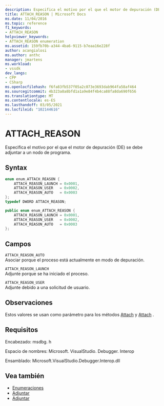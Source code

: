```yaml
---
description: Especifica el motivo por el que el motor de depuración (DE) se debe adjuntar a un nodo de programa.
title: ATTACH_REASON | Microsoft Docs
ms.date: 11/04/2016
ms.topic: reference
f1_keywords:
- ATTACH_REASON
helpviewer_keywords:
- ATTACH_REASON enumeration
ms.assetid: 159fb70b-a344-4ba6-9115-b7eaa16e228f
author: acangialosi
ms.author: anthc
manager: jmartens
ms.workload:
- vssdk
dev_langs:
- CPP
- CSharp
ms.openlocfilehash: f6fa83fb537f05a2c073e3693dab964fa58af464
ms.sourcegitcommit: 4b323a8a8bfd1a1a9e84f4b4ca88fa8da690f656
ms.translationtype: MT
ms.contentlocale: es-ES
ms.lasthandoff: 03/05/2021
ms.locfileid: "102144616"
---
```

# <a name="attach_reason"></a>ATTACH_REASON
Especifica el motivo por el que el motor de depuración (DE) se debe adjuntar a un nodo de programa.

## <a name="syntax"></a>Syntax

```cpp
enum enum_ATTACH_REASON {
    ATTACH_REASON_LAUNCH = 0x0001,
    ATTACH_REASON_USER   = 0x0002,
    ATTACH_REASON_AUTO   = 0x0003
};
typedef DWORD ATTACH_REASON;
```

```csharp
public enum enum_ATTACH_REASON {
    ATTACH_REASON_LAUNCH = 0x0001,
    ATTACH_REASON_USER   = 0x0002,
    ATTACH_REASON_AUTO   = 0x0003
};
```

## <a name="fields"></a>Campos
`ATTACH_REASON_AUTO`\
Asociar porque el proceso está actualmente en modo de depuración.

`ATTACH_REASON_LAUNCH`\
Adjunte porque se ha iniciado el proceso.

`ATTACH_REASON_USER`\
Adjunte debido a una solicitud de usuario.

## <a name="remarks"></a>Observaciones
Estos valores se usan como parámetro para los métodos [Attach](../../../extensibility/debugger/reference/idebugengine2-attach.md) y [Attach](../../../extensibility/debugger/reference/idebugprogramex2-attach.md) .

## <a name="requirements"></a>Requisitos
Encabezado: msdbg. h

Espacio de nombres: Microsoft. VisualStudio. Debugger. Interop

Ensamblado: Microsoft.VisualStudio.Debugger.Interop.dll

## <a name="see-also"></a>Vea también
- [Enumeraciones](../../../extensibility/debugger/reference/enumerations-visual-studio-debugging.md)
- [Adjuntar](../../../extensibility/debugger/reference/idebugengine2-attach.md)
- [Adjuntar](../../../extensibility/debugger/reference/idebugprogramex2-attach.md)

